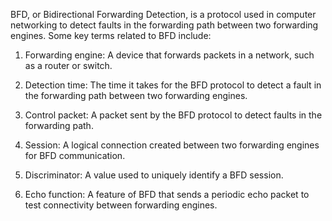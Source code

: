 BFD, or Bidirectional Forwarding Detection, is a protocol used in computer networking to detect faults in the forwarding path between two forwarding engines. Some key terms related to BFD include:

1. Forwarding engine: A device that forwards packets in a network, such as a router or switch.

2. Detection time: The time it takes for the BFD protocol to detect a fault in the forwarding path between two forwarding engines.

3. Control packet: A packet sent by the BFD protocol to detect faults in the forwarding path.

4. Session: A logical connection created between two forwarding engines for BFD communication.

5. Discriminator: A value used to uniquely identify a BFD session.

6. Echo function: A feature of BFD that sends a periodic echo packet to test connectivity between forwarding engines.
